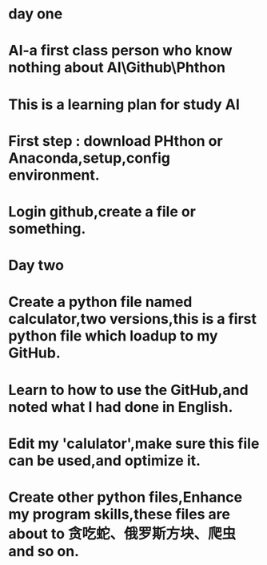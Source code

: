 # day one
# AI-a first class person who know nothing about AI\Github\Phthon
# This is a learning plan for study AI 
# First step : download PHthon or Anaconda,setup,config environment.
# Login github,create a file or something.
# Day two
# Create a python file named calculator,two versions,this is a first python file which loadup to my GitHub.
# Learn to how to use the GitHub,and noted what I had done in English.
# Edit my 'calulator',make sure this file can be used,and optimize it.
# Create other python files,Enhance my program skills,these files are about to 贪吃蛇、俄罗斯方块、爬虫 and so on.
